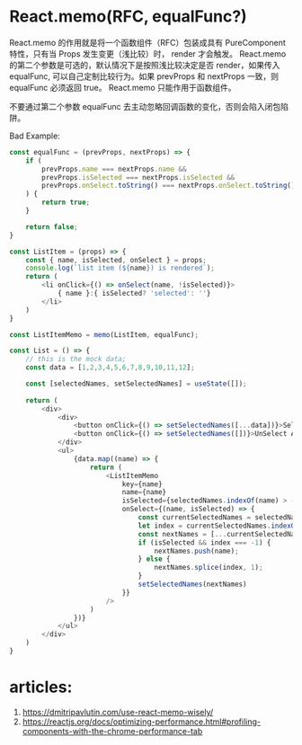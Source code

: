# React.memo(RFC, equalFunc?)

React.memo 的作用就是将一个函数组件（RFC）包装成具有 PureComponent 特性，只有当 Props 发生变更（浅比较）时， render 才会触发。
React.memo 的第二个参数是可选的，默认情况下是按照浅比较决定是否 render，如果传入 equalFunc, 可以自己定制比较行为。如果 prevProps 和 nextProps 一致，则 equalFunc 必须返回 true。
React.memo 只能作用于函数组件。

不要通过第二个参数 equalFunc 去主动忽略回调函数的变化，否则会陷入闭包陷阱。

Bad Example:
```js
const equalFunc = (prevProps, nextProps) => {
    if (
        prevProps.name === nextProps.name && 
        prevProps.isSelected === nextProps.isSelected &&
        prevProps.onSelect.toString() === nextProps.onSelect.toString()
    ) {
        return true;
    }

    return false; 
}

const ListItem = (props) => {
    const { name, isSelected, onSelect } = props;
    console.log(`list item (${name}) is rendered`);
    return (
        <li onClick={() => onSelect(name, !isSelected)}>
            { name }:{ isSelected? 'selected': ''}
        </li>
    )
}

const ListItemMemo = memo(ListItem, equalFunc);

const List = () => {
    // this is the mock data;
    const data = [1,2,3,4,5,6,7,8,9,10,11,12];

    const [selectedNames, setSelectedNames] = useState([]);
    
    return (
        <div>
            <div>
                <button onClick={() => setSelectedNames([...data])}>Select All</button>
                <button onClick={() => setSelectedNames([])}>UnSelect All</button>
            </div>
            <ul>
                {data.map((name) => {
                    return (
                        <ListItemMemo 
                            key={name}
                            name={name}
                            isSelected={selectedNames.indexOf(name) > -1}
                            onSelect={(name, isSelected) => {
                                const currentSelectedNames = selectedNames;
                                let index = currentSelectedNames.indexOf(name);
                                const nextNames = [...currentSelectedNames];
                                if (isSelected && index === -1) {
                                    nextNames.push(name);
                                } else {
                                    nextNames.splice(index, 1);
                                }
                                setSelectedNames(nextNames)
                            }}
                        />
                    )
                })}
            </ul>
        </div>
    )
}

```

# articles:
1. https://dmitripavlutin.com/use-react-memo-wisely/
2. https://reactjs.org/docs/optimizing-performance.html#profiling-components-with-the-chrome-performance-tab




